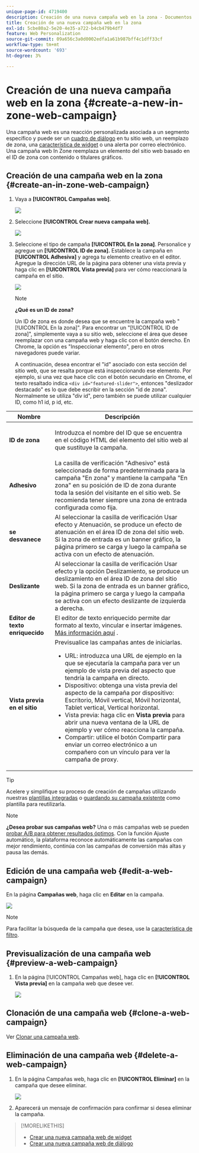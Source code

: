 ```yaml
---
unique-page-id: 4719400
description: Creación de una nueva campaña web en la zona - Documentos de Marketo - Documentación del producto
title: Creación de una nueva campaña web en la zona
exl-id: 5cbe80a2-5e20-4e35-a722-b4cb479b4df7
feature: Web Personalization
source-git-commit: 09a656c3a0d0002edfa1a61b987bff4c1dff33cf
workflow-type: tm+mt
source-wordcount: '693'
ht-degree: 3%

---
```


# Creación de una nueva campaña web en la zona {#create-a-new-in-zone-web-campaign}

Una campaña web es una reacción personalizada asociada a un segmento específico y puede ser un [cuadro de diálogo](/help/marketo/product-docs/web-personalization/working-with-web-campaigns/create-a-new-dialog-web-campaign.md) en tu sitio web, un reemplazo de zona, una [característica de widget](/help/marketo/product-docs/web-personalization/working-with-web-campaigns/create-a-new-widget-web-campaign.md) o una alerta por correo electrónico. Una campaña web In Zone reemplaza un elemento del sitio web basado en el ID de zona con contenido o titulares gráficos.

## Creación de una campaña web en la zona {#create-an-in-zone-web-campaign}

1. Vaya a **[!UICONTROL Campañas web]**.

   ![](assets/image2016-8-18-15-3a54-3a21.png)

1. Seleccione **[!UICONTROL Crear nueva campaña web].**

   ![](assets/create-new-web-campaign-hand.png)

1. Seleccione el tipo de campaña **[!UICONTROL En la zona]**. Personalice y agregue un **[!UICONTROL ID de zona].** Establece la campaña en **[!UICONTROL Adhesiva]** y agrega tu elemento creativo en el editor. Agregue la dirección URL de la página para obtener una vista previa y haga clic en **[!UICONTROL Vista previa]** para ver cómo reaccionará la campaña en el sitio.

   ![](assets/new-3-1.png)

   >[!NOTE]
   >
   >**¿Qué es un ID de zona?**
   >
   >Un ID de zona es donde desea que se encuentre la campaña web &quot;[!UICONTROL En la zona]&quot;. Para encontrar un &quot;[!UICONTROL ID de zona]&quot;, simplemente vaya a su sitio web, seleccione el área que desee reemplazar con una campaña web y haga clic con el botón derecho. En Chrome, la opción es &quot;Inspeccionar elemento&quot;, pero en otros navegadores puede variar.
   >
   >A continuación, desea encontrar el &quot;id&quot; asociado con esta sección del sitio web, que se resalta porque está inspeccionando ese elemento. Por ejemplo, si una vez que hace clic con el botón secundario en Chrome, el texto resaltado indica `<div id="featured-slider">`, entonces &quot;deslizador destacado&quot; es lo que debe escribir en la sección &quot;id de zona&quot;. Normalmente se utiliza &quot;div id&quot;, pero también se puede utilizar cualquier ID, como h1 id, p id, etc.

<table>
 <thead>
  <tr>
   <th colspan="1" rowspan="1">Nombre</th>
   <th colspan="1" rowspan="1">Descripción</th>
  </tr>
 </thead>
 <tbody>
  <tr>
   <td colspan="1" rowspan="1"><strong> ID de zona </strong></td>
   <td colspan="1" rowspan="1"><p>Introduzca el nombre del ID que se encuentra en el código HTML del elemento del sitio web al que sustituye la campaña.</p></td>
  </tr>
  <tr>
   <td colspan="1" rowspan="1"><p><strong> Adhesivo </strong></p></td>
   <td colspan="1" rowspan="1">La casilla de verificación "Adhesivo" está seleccionada de forma predeterminada para la campaña "En zona" y mantiene la campaña "En zona" en su posición de ID de zona durante toda la sesión del visitante en el sitio web. Se recomienda tener siempre una zona de entrada configurada como fija.</td>
  </tr>
  <tr>
   <td colspan="1" rowspan="1"><p><strong> se desvanece</strong> </p></td>
   <td colspan="1" rowspan="1">Al seleccionar la casilla de verificación Usar efecto y Atenuación, se produce un efecto de atenuación en el área ID de zona del sitio web. Si la zona de entrada es un banner gráfico, la página primero se carga y luego la campaña se activa con un efecto de atenuación.</td>
  </tr>
  <tr>
   <td colspan="1"><strong>Deslizante</strong></td>
   <td colspan="1">Al seleccionar la casilla de verificación Usar efecto y la opción Deslizamiento, se produce un deslizamiento en el área ID de zona del sitio web. Si la zona de entrada es un banner gráfico, la página primero se carga y luego la campaña se activa con un efecto deslizante de izquierda a derecha.</td>
  </tr>
  <tr>
   <td colspan="1"><strong> Editor de texto enriquecido  </strong></td>
   <td colspan="1">El editor de texto enriquecido permite dar formato al texto, vincular e insertar imágenes. <a href="/help/marketo/product-docs/web-personalization/working-with-web-campaigns/using-the-web-personalization-rich-text-editor.md">Más información aquí</a> .</td>
  </tr>
  <tr>
   <td colspan="1"><strong> Vista previa en el sitio   </strong></td>
   <td colspan="1">Previsualice las campañas antes de iniciarlas. <br>
    <ul>
     <li> URL: introduzca una URL de ejemplo en la que se ejecutaría la campaña para ver un ejemplo de vista previa del aspecto que tendría la campaña en directo.</li>
     <li>Dispositivo: obtenga una vista previa del aspecto de la campaña por dispositivo: Escritorio, Móvil vertical, Móvil horizontal, Tablet vertical, Vertical horizontal.</li>
     <li> Vista previa: haga clic en <strong>Vista previa</strong> para abrir una nueva ventana de la URL de ejemplo y ver cómo reacciona la campaña.</li>
     <li> Compartir: utilice el botón Compartir para enviar un correo electrónico a un compañero con un vínculo para ver la campaña de proxy.</li>
    </ul></td>
  </tr>
 </tbody>
</table>

>[!TIP]
>
>Acelere y simplifique su proceso de creación de campañas utilizando nuestras [plantillas integradas](/help/marketo/product-docs/web-personalization/using-templates/using-templates-to-create-web-campaigns.md) o [guardando su campaña existente](/help/marketo/product-docs/web-personalization/using-templates/using-templates-to-create-web-campaigns.md) como plantilla para reutilizarla.

>[!NOTE]
>
>**¿Desea probar sus campañas web?** Una o más campañas web se pueden [probar A/B para obtener resultados óptimos](/help/marketo/product-docs/web-personalization/working-with-web-campaigns/ab-test-your-web-campaign.md). Con la función Ajuste automático, la plataforma reconoce automáticamente las campañas con mejor rendimiento, continúa con las campañas de conversión más altas y pausa las demás.

## Edición de una campaña web {#edit-a-web-campaign}

En la página **Campañas web**, haga clic en **Editar** en la campaña.

![](assets/in-zone-web-campaign-edit.png)

>[!NOTE]
>
>Para facilitar la búsqueda de la campaña que desea, use la [característica de filtro](/help/marketo/product-docs/web-personalization/working-with-web-campaigns/filter-web-campaigns.md).

## Previsualización de una campaña web {#preview-a-web-campaign}

1. En la página [!UICONTROL Campañas web], haga clic en **[!UICONTROL Vista previa]** en la campaña web que desee ver.

   ![](assets/in-zone-web-campaign-preview.png)

## Clonación de una campaña web {#clone-a-web-campaign}

Ver [Clonar una campaña web](/help/marketo/product-docs/web-personalization/working-with-web-campaigns/clone-a-web-campaign.md).

## Eliminación de una campaña web {#delete-a-web-campaign}

1. En la página Campañas web, haga clic en **[!UICONTROL Eliminar]** en la campaña que desee eliminar.

   ![](assets/in-zone-web-campaign-delete.png)

1. Aparecerá un mensaje de confirmación para confirmar si desea eliminar la campaña.

>[!MORELIKETHIS]
>
>* [Crear una nueva campaña web de widget](/help/marketo/product-docs/web-personalization/working-with-web-campaigns/create-a-new-widget-web-campaign.md)
>* [Crear una nueva campaña web de diálogo](/help/marketo/product-docs/web-personalization/working-with-web-campaigns/create-a-new-dialog-web-campaign.md)

